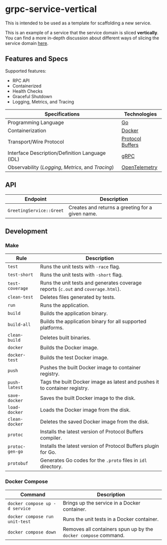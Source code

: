# grpc-service-vertical

This is intended to be used as a template for scaffolding a new service.

This is an example of a service that the service domain is sliced **vertically**.
You can find a more in-depth discussion about different ways of slicing the service domain [here](../../README.md#slicing-your-domain).

## Features and Specs

Supported features:

  - RPC API
  - Containerized
  - Health Checks
  - Graceful Shutdown
  - Logging, Metrics, and Tracing

| Specifications | Technologies |
|----------------|------------|
| Programming Language | [Go](https://golang.org) |
| Containerization | [Docker](https://www.docker.com) |
| Transport/Wire Protocol | [Protocol Buffers](https://developers.google.com/protocol-buffers) |
| Interface Description/Definition Language (IDL) | [gRPC](https://grpc.io) |
| Observability (*Logging*, *Metrics*, and *Tracing*) | [OpenTelemetry](https://opentelemetry.io) |

## API

| Endpoint | Description |
|----------|-------------|
| `GreetingService::Greet` | Creates and returns a greeting for a given name. |

## Development

### Make

| Rule | Description |
|------|-------------|
| `test` | Runs the unit tests with `-race` flag. |
| `test-short` | Runs the unit tests with `-short` flag. |
| `test-coverage` | Runs the unit tests and generates coverage reports (`c.out` and `coverage.html`). |
| `clean-test` | Deletes files generated by tests. |
| `run` | Runs the application. |
| `build` | Builds the application binary. |
| `build-all` | Builds the application binary for all supported platforms. |
| `clean-build` | Deletes built binaries. |
| `docker` | Builds the Docker image. |
| `docker-test` | Builds the test Docker image. |
| `push` | Pushes the built Docker image to container registry. |
| `push-latest` | Tags the built Docker image as latest and pushes it to container registry. |
| `save-docker` | Saves the built Docker image to the disk. |
| `load-docker` | Loads the Docker image from the disk. |
| `clean-docker` | Deletes the saved Docker image from the disk. |
| `protoc` | Installs the latest version of Protocol Buffers compiler. |
| `protoc-gen-go` | Installs the latest version of Protocol Buffers plugin for Go. |
| `protobuf` | Generates Go codes for the `.proto` files in `idl` directory. |

### Docker Compose

| Command | Description |
|---------|-------------|
| `docker compose up -d service` | Brings up the service in a Docker container. |
| `docker compose run unit-test` | Runs the unit tests in a Docker container. |
| `docker compose down` | Removes all containers spun up by the `docker compose` command. |
